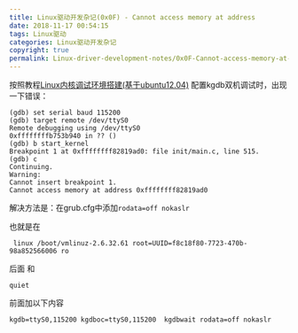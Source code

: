 ```yaml
---
title: Linux驱动开发杂记(0x0F) - Cannot access memory at address
date: 2018-11-17 00:54:15
tags: Linux驱动
categories: Linux驱动开发杂记
copyright: true
permalink: Linux-driver-development-notes/0x0F-Cannot-access-memory-at-address.html
---
```


﻿按照教程[Linux内核调试环境搭建(基于ubuntu12.04)](http://www.netfairy.net/?post=242) 配置kgdb双机调试时，出现一下错误：
```
(gdb) set serial baud 115200
(gdb) target remote /dev/ttyS0
Remote debugging using /dev/ttyS0
0xffffffffb753b940 in ?? ()
(gdb) b start_kernel
Breakpoint 1 at 0xffffffff82819ad0: file init/main.c, line 515.
(gdb) c
Continuing.
Warning:
Cannot insert breakpoint 1.
Cannot access memory at address 0xffffffff82819ad0
```

解决方法是：在grub.cfg中添加`rodata=off nokaslr`

也就是在
```
 linux /boot/vmlinuz-2.6.32.61 root=UUID=f8c18f80-7723-470b-98a852566006 ro
```
后面 和 
```
quiet
```
前面加以下内容
```
kgdb=ttyS0,115200 kgdboc=ttyS0,115200  kgdbwait rodata=off nokaslr
```
